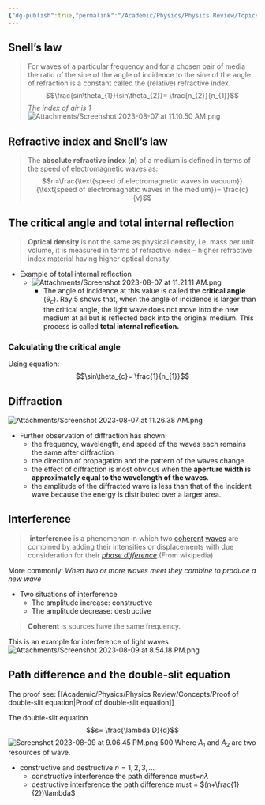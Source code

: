 ```yaml
---
{"dg-publish":true,"permalink":"/Academic/Physics/Physics Review/Topics/Wave behaviour/"}
---
```


## Snell’s law
>For waves of a particular frequency and for a chosen pair of media the ratio of the sine of the angle of incidence to the sine of the angle of refraction is a constant called the (relative) refractive index.
>$$\frac{sin\theta_{1}}{sin\theta_{2}}= \frac{n_{2}}{n_{1}}$$
*The index of air is 1* 
![Attachments/Screenshot 2023-08-07 at 11.10.50 AM.png](/img/user/Attachments/Screenshot%202023-08-07%20at%2011.10.50%20AM.png)
## Refractive index and Snell’s law
>The **absolute refractive index ($n$)** of a medium is defined in terms of the speed of electromagnetic waves as:
>$$n=\frac{\text{speed of electromagnetic waves in vacuum}}{\text{speed of electromagnetic waves in the medium}}= \frac{c}{v}$$

## The critical angle and total internal reflection
>**Optical density** is not the same as physical density, i.e. mass per unit volume, it is measured in terms of refractive index – higher refractive index material having higher optical density.


- Example of total internal reflection
	- ![Attachments/Screenshot 2023-08-07 at 11.21.11 AM.png](/img/user/Attachments/Screenshot%202023-08-07%20at%2011.21.11%20AM.png)
		- The angle of incidence at this value is called the **critical angle** ($\theta_c$). Ray 5 shows that, when the angle of incidence is larger than the critical angle, the light wave does not move into the new medium at all but is reflected back into the original medium. This process is called **total internal reflection.**

### Calculating the critical angle
Using equation:
$$\sin\theta_{c}= \frac{1}{n_{1}}$$

## Diffraction
![Attachments/Screenshot 2023-08-07 at 11.26.38 AM.png](/img/user/Attachments/Screenshot%202023-08-07%20at%2011.26.38%20AM.png)

- Further observation of diffraction has shown:
	- the frequency, wavelength, and speed of the waves each remains the same after diffraction
	- the direction of propagation and the pattern of the waves change
	- the effect of diffraction is most obvious when the **aperture width is approximately equal to the wavelength of the waves**.
	- the amplitude of the diffracted wave is less than that of the incident wave because the energy is distributed over a larger area.

## Interference
> **interference** is a phenomenon in which two [coherent](https://en.wikipedia.org/wiki/Coherence_(physics) "Coherence (physics)") [waves](https://en.wikipedia.org/wiki/Wave "Wave") are combined by adding their intensities or displacements with due consideration for their _[phase difference](https://en.wikipedia.org/wiki/Phase_difference "Phase difference")_.(From wikipedia)

More commonly:
*When two or more waves meet they combine to produce a new wave* 

- Two situations of interference
	- The amplitude increase: constructive
	- The amplitude decrease: destructive

>**Coherent** is sources have the same frequency.

This is an example for interference of light waves
![Attachments/Screenshot 2023-08-09 at 8.54.18 PM.png](/img/user/Attachments/Screenshot%202023-08-09%20at%208.54.18%20PM.png)

## Path difference and the double-slit equation
The proof see:
[[Academic/Physics/Physics Review/Concepts/Proof of double-slit equation\|Proof of double-slit equation]] 

The double-slit equation
$$s= \frac{\lambda D}{d}$$
![Screenshot 2023-08-09 at 9.06.45 PM.png|500](/img/user/Attachments/Screenshot%202023-08-09%20at%209.06.45%20PM.png)
Where $A_1$ and $A_2$ are two resources of wave.

- constructive and destructive $n=1,2,3,...$ 
	- constructive interference the path difference must=$n\lambda$ 
	- destructive interference the path difference must = $(n+\frac{1}{2})\lambda$ 

